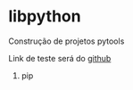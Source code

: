 # libpython
Construção de projetos pytools


Link de teste será do [github](https://github.com/Luiz-Lins)

1. pip
